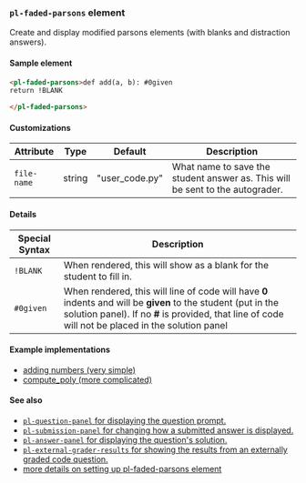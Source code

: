### `pl-faded-parsons` element

Create and display modified parsons elements (with blanks and distraction answers).

#### Sample element

```html
<pl-faded-parsons>def add(a, b): #0given
return !BLANK

</pl-faded-parsons>
```

#### Customizations

Attribute | Type | Default | Description
--- | --- | --- | ---
`file-name` | string | "user_code.py" | What name to save the student answer as. This will be sent to the autograder.

#### Details

Special Syntax | Description
--- | ---
`!BLANK` | When rendered, this will show as a blank for the student to fill in.
`#0given` | When rendered, this will line of code will have **0** indents and will be **given** to the student (put in the solution panel). If no **#** is provided, that line of code will not be placed in the solution panel

#### Example implementations

- [adding numbers (very simple)](https://github.com/ace-lab/pl-ucb-faded-parsons/tree/grading/questions/adding)
- [compute_poly (more complicated)](https://github.com/ace-lab/pl-ucb-faded-parsons/blob/master/questions/compute_poly)

#### See also

- [`pl-question-panel` for displaying the question prompt.](https://github.com/PrairieLearn/PrairieLearn/blob/master/docs/elements.md#pl-question-panel-element)
- [`pl-submission-panel` for changing how a submitted answer is displayed.](https://github.com/PrairieLearn/PrairieLearn/blob/master/docs/elements.md#pl-submission-panel-element)
- [`pl-answer-panel` for displaying the question's solution.](https://github.com/PrairieLearn/PrairieLearn/blob/master/docs/elements.md#pl-answer-panel-element)
- [`pl-external-grader-results` for showing the results from an externally graded code question.](https://github.com/PrairieLearn/PrairieLearn/blob/master/docs/elements.md#pl-external-grader-results-element)
- [more details on setting up pl-faded-parsons element](https://github.com/stanleyko2004/external-grading-info/blob/master/pl-faded-parsons-detailed-guide.md)